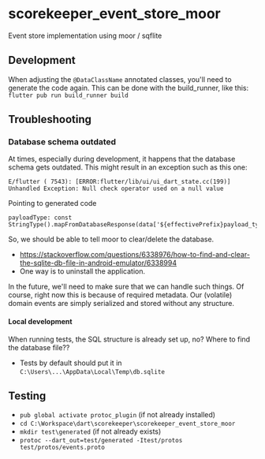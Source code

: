 # scorekeeper_event_store_moor

Event store implementation using moor / sqflite


## Development
When adjusting the `@DataClassName` annotated classes, you'll need to generate the code again.
This can be done with the build_runner, like this:
``flutter pub run build_runner build``


## Troubleshooting

### Database schema outdated
At times, especially during development, it happens that the database schema gets outdated.
This might result in an exception such as this one:

`E/flutter ( 7543): [ERROR:flutter/lib/ui/ui_dart_state.cc(199)] Unhandled Exception: Null check operator used on a null value`

Pointing to generated code
```
payloadType: const StringType().mapFromDatabaseResponse(data['${effectivePrefix}payload_type'])!,
```

So, we should be able to tell moor to clear/delete the database.
 - https://stackoverflow.com/questions/6338976/how-to-find-and-clear-the-sqlite-db-file-in-android-emulator/6338994
 - One way is to uninstall the application.

In the future, we'll need to make sure that we can handle such things.
Of course, right now this is because of required metadata. Our (volatile) domain events are simply serialized and stored without any structure.

#### Local development
When running tests, the SQL structure is already set up, no?
Where to find the database file??
 - Tests by default should put it in ``C:\Users\...\AppData\Local\Temp\db.sqlite``


## Testing
 - ``pub global activate protoc_plugin`` (if not already installed)
 - ``cd C:\Workspace\dart\scorekeeper\scorekeeper_event_store_moor``
 - ``mkdir test\generated`` (if not already exists)
 - ``protoc --dart_out=test/generated -Itest/protos test/protos/events.proto``
